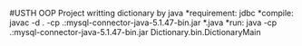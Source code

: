 #USTH OOP Project
writting dictionary by java
*requirement: jdbc
*compile:
javac -d . -cp .:mysql-connector-java-5.1.47-bin.jar *.java
*run:
java -cp .:mysql-connector-java-5.1.47-bin.jar Dictionary.bin.DictionaryMain 

